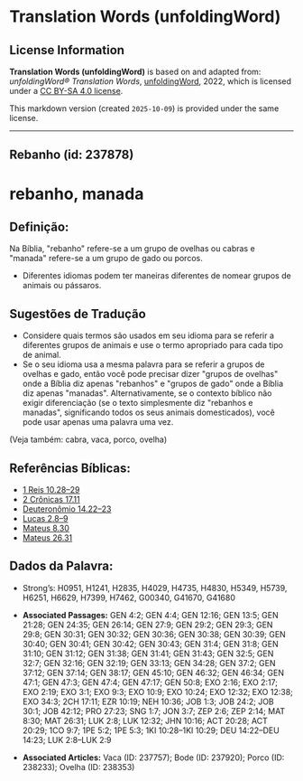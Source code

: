 # Translation Words (unfoldingWord)

## License Information

**Translation Words (unfoldingWord)** is based on and adapted from: _unfoldingWord® Translation Words_, [unfoldingWord](https://unfoldingword.org/utw), 2022, which is licensed under a [CC BY-SA 4.0 license](https://creativecommons.org/licenses/by-sa/4.0/legalcode.en).

This markdown version (created `2025-10-09`) is provided under the same license.



--------------------------------

## Rebanho (id: 237878)

rebanho, manada
===============

Definição:
----------

Na Bíblia, "rebanho" refere\-se a um grupo de ovelhas ou cabras e "manada" refere\-se a um grupo de gado ou porcos.

* Diferentes idiomas podem ter maneiras diferentes de nomear grupos de animais ou pássaros.

Sugestões de Tradução
---------------------

* Considere quais termos são usados em seu idioma para se referir a diferentes grupos de animais e use o termo apropriado para cada tipo de animal.
* Se o seu idioma usa a mesma palavra para se referir a grupos de ovelhas e gado, então você pode precisar dizer "grupos de ovelhas" onde a Bíblia diz apenas "rebanhos" e "grupos de gado" onde a Bíblia diz apenas "manadas". Alternativamente, se o contexto bíblico não exigir diferenciação (se o texto simplesmente diz "rebanhos e manadas", significando todos os seus animais domesticados), você pode usar apenas uma palavra uma vez.

(Veja também: cabra, vaca, porco, ovelha)

Referências Bíblicas:
---------------------

* [1 Reis 10\.28–29](https://ref.ly/1Kgs10:28-1Kgs10:29)
* [2 Crônicas 17\.11](https://ref.ly/2Chr17:11)
* [Deuteronômio 14\.22–23](https://ref.ly/Deut14:22-Deut14:23)
* [Lucas 2\.8–9](https://ref.ly/Luke2:8-Luke2:9)
* [Mateus 8\.30](https://ref.ly/Matt8:30)
* [Mateus 26\.31](https://ref.ly/Matt26:31)

Dados da Palavra:
-----------------

* Strong’s: H0951, H1241, H2835, H4029, H4735, H4830, H5349, H5739, H6251, H6629, H7399, H7462, G00340, G41670, G41680

* **Associated Passages:** GEN 4:2; GEN 4:4; GEN 12:16; GEN 13:5; GEN 21:28; GEN 24:35; GEN 26:14; GEN 27:9; GEN 29:2; GEN 29:3; GEN 29:8; GEN 30:31; GEN 30:32; GEN 30:36; GEN 30:38; GEN 30:39; GEN 30:40; GEN 30:41; GEN 30:42; GEN 30:43; GEN 31:4; GEN 31:8; GEN 31:10; GEN 31:12; GEN 31:38; GEN 31:41; GEN 31:43; GEN 32:5; GEN 32:7; GEN 32:16; GEN 32:19; GEN 33:13; GEN 34:28; GEN 37:2; GEN 37:12; GEN 37:14; GEN 38:17; GEN 45:10; GEN 46:32; GEN 46:34; GEN 47:1; GEN 47:3; GEN 47:4; GEN 47:17; GEN 50:8; EXO 2:16; EXO 2:17; EXO 2:19; EXO 3:1; EXO 9:3; EXO 10:9; EXO 10:24; EXO 12:32; EXO 12:38; EXO 34:3; 2CH 17:11; EZR 10:19; NEH 10:36; JOB 1:3; JOB 24:2; JOB 30:1; JOB 42:12; PRO 27:23; SNG 1:7; JON 3:7; ZEP 2:6; ZEP 2:14; MAT 8:30; MAT 26:31; LUK 2:8; LUK 12:32; JHN 10:16; ACT 20:28; ACT 20:29; 1CO 9:7; 1PE 5:2; 1PE 5:3; 1KI 10:28–1KI 10:29; DEU 14:22–DEU 14:23; LUK 2:8–LUK 2:9
* **Associated Articles:** Vaca (ID: 237757); Bode (ID: 237920); Porco (ID: 238233); Ovelha (ID: 238353)

